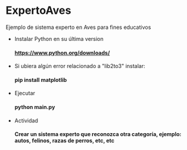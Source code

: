 # ExpertoAves
Ejemplo de sistema experto en Aves para fines educativos

- Instalar Python en su última version
    #### https://www.python.org/downloads/

- Si ubiera algún error relacionado a "lib2to3" instalar:
    #### pip install matplotlib

- Ejecutar
    #### python main.py

- Actividad
    #### Crear un sistema experto que reconozca otra categoría, ejemplo: autos, felinos, razas de perros, etc, etc

    

